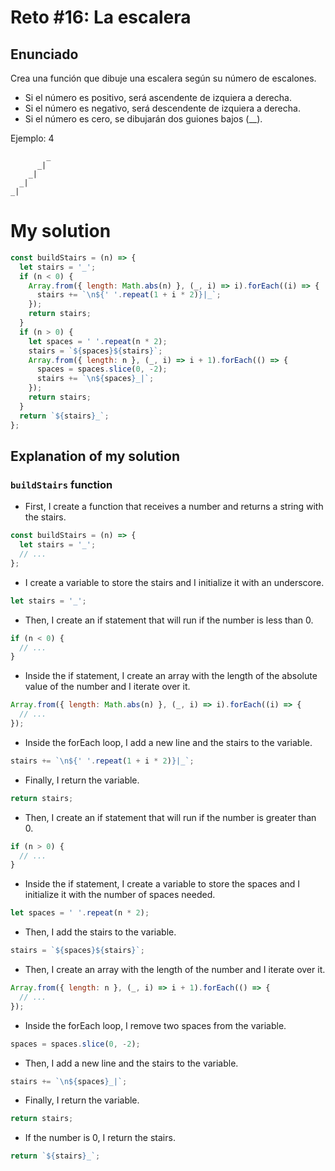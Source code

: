 # Reto #16: La escalera

## Enunciado
Crea una función que dibuje una escalera según su número de escalones.

- Si el número es positivo, será ascendente de izquiera a derecha.
- Si el número es negativo, será descendente de izquiera a derecha.
- Si el número es cero, se dibujarán dos guiones bajos (__).

Ejemplo: 4
```
        _
      _|
    _|
  _|
_|
```

# My solution

```js
const buildStairs = (n) => {
  let stairs = '_';
  if (n < 0) {
    Array.from({ length: Math.abs(n) }, (_, i) => i).forEach((i) => {
      stairs += `\n${' '.repeat(1 + i * 2)}|_`;
    });
    return stairs;
  }
  if (n > 0) {
    let spaces = ' '.repeat(n * 2);
    stairs = `${spaces}${stairs}`;
    Array.from({ length: n }, (_, i) => i + 1).forEach(() => {
      spaces = spaces.slice(0, -2);
      stairs += `\n${spaces}_|`;
    });
    return stairs;
  }
  return `${stairs}_`;
};
```

## Explanation of my solution

### `buildStairs` function

- First, I create a function that receives a number and returns a string with the stairs.

```js
const buildStairs = (n) => {
  let stairs = '_';
  // ...
};
```

- I create a variable to store the stairs and I initialize it with an underscore.

```js
let stairs = '_';
```

- Then, I create an if statement that will run if the number is less than 0.

```js
if (n < 0) {
  // ...
}
```

- Inside the if statement, I create an array with the length of the absolute value of the number and I iterate over it.

```js
Array.from({ length: Math.abs(n) }, (_, i) => i).forEach((i) => {
  // ...
});
```

- Inside the forEach loop, I add a new line and the stairs to the variable.

```js
stairs += `\n${' '.repeat(1 + i * 2)}|_`;
```

- Finally, I return the variable.

```js
return stairs;
```

- Then, I create an if statement that will run if the number is greater than 0.

```js
if (n > 0) {
  // ...
}
```

- Inside the if statement, I create a variable to store the spaces and I initialize it with the number of spaces needed.

```js
let spaces = ' '.repeat(n * 2);
```

- Then, I add the stairs to the variable.

```js
stairs = `${spaces}${stairs}`;
```

- Then, I create an array with the length of the number and I iterate over it.

```js
Array.from({ length: n }, (_, i) => i + 1).forEach(() => {
  // ...
});
```

- Inside the forEach loop, I remove two spaces from the variable.

```js
spaces = spaces.slice(0, -2);
```

- Then, I add a new line and the stairs to the variable.

```js
stairs += `\n${spaces}_|`;
```

- Finally, I return the variable.

```js
return stairs;
```

- If the number is 0, I return the stairs.

```js
return `${stairs}_`;
```

